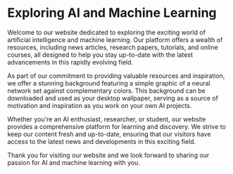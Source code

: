 <!--font:Poppins-->

# Exploring AI and Machine Learning

Welcome to our website dedicated to exploring the exciting world of artificial intelligence and machine learning. Our platform offers a wealth of resources, including news articles, research papers, tutorials, and online courses, all designed to help you stay up-to-date with the latest advancements in this rapidly evolving field.

As part of our commitment to providing valuable resources and inspiration, we offer a stunning background featuring a simple graphic of a neural network set against complementary colors. This background can be downloaded and used as your desktop wallpaper, serving as a source of motivation and inspiration as you work on your own AI projects.

Whether you're an AI enthusiast, researcher, or student, our website provides a comprehensive platform for learning and discovery. We strive to keep our content fresh and up-to-date, ensuring that our visitors have access to the latest news and developments in this exciting field.

Thank you for visiting our website and we look forward to sharing our passion for AI and machine learning with you.

<!--

Write me markdown content of website with wallpaper:

"A wallpaper with a simple graphic of a neural network, against a background of complementary colors."

The header of the page should not be copy of the text but rather a real content of the website which is using this wallpaper.


---


# Neural Network Wallpaper

Welcome to our website featuring a stunning wallpaper with a simple graphic of a neural network. The wallpaper is set against a background of complementary colors, making it a perfect addition to any tech enthusiast's desktop.

Whether you're a student studying machine learning or an AI researcher working on cutting-edge projects, this wallpaper is sure to inspire you and keep you motivated throughout your workday.

Feel free to download the wallpaper and use it as your desktop background. We hope it serves as a reminder of the incredible potential of neural networks and the exciting advancements being made in the field of artificial intelligence.

Thank you for visiting our website and we hope you enjoy the wallpaper!


---


Heading should not include word "wallpaper". The website should not be about the wallpaper itself, wallpaper is just a related background, rewrite whole content.


---


# Welcome to Our AI and Machine Learning Website

Our website is dedicated to all things related to artificial intelligence and machine learning. As part of our commitment to providing valuable resources and inspiration to our visitors, we offer a stunning background featuring a simple graphic of a neural network set against complementary colors.

Whether you're an AI enthusiast, researcher, or student, our website provides a wealth of information and resources to help you stay up-to-date with the latest advancements in this exciting field. From news articles and research papers to tutorials and online courses, we strive to provide a comprehensive platform for learning and discovery.

As a bonus, feel free to download our neural network background and use it as your desktop wallpaper. We hope it serves as a source of inspiration and motivation as you work on your own AI projects.

Thank you for visiting our website and we look forward to sharing our passion for AI and machine learning with you.


---


Heading is too long, rewrite whole content.


---


# Exploring the World of AI and Machine Learning

Welcome to our website dedicated to exploring the fascinating world of artificial intelligence and machine learning. Our platform provides a wealth of resources, including news articles, research papers, tutorials, and online courses, all designed to help you stay up-to-date with the latest advancements in this exciting field.

As part of our commitment to providing valuable resources and inspiration, we offer a stunning background featuring a simple graphic of a neural network set against complementary colors. This background can be downloaded and used as your desktop wallpaper, serving as a source of motivation and inspiration as you work on your own AI projects.

Whether you're an AI enthusiast, researcher, or student, we strive to provide a comprehensive platform for learning and discovery. Our website is constantly updated with the latest news and developments, making it a go-to resource for anyone interested in this rapidly evolving field.

Thank you for visiting our website and we look forward to sharing our passion for AI and machine learning with you.


---


Heading is too long, rewrite whole content.


---


# Discover the Exciting World of AI and Machine Learning

Welcome to our website dedicated to exploring the exciting world of artificial intelligence and machine learning. Our platform offers a wealth of resources, including news articles, research papers, tutorials, and online courses, all designed to help you stay up-to-date with the latest advancements in this rapidly evolving field.

As part of our commitment to providing valuable resources and inspiration, we offer a stunning background featuring a simple graphic of a neural network set against complementary colors. This background can be downloaded and used as your desktop wallpaper, serving as a source of motivation and inspiration as you work on your own AI projects.

Whether you're an AI enthusiast, researcher, or student, our website provides a comprehensive platform for learning and discovery. We strive to keep our content fresh and up-to-date, ensuring that our visitors have access to the latest news and developments in this exciting field.

Thank you for visiting our website and we look forward to sharing our passion for AI and machine learning with you.


---


Write me a Google font which is best fitting for the website.

Pick from the list:
- Roboto
- IBM Plex Sans
- Alegreya
- Orbitron
- Lato
- Poppins
- Playfair Display
- Inter
- Great Vibes
- Futura
- Open Sans
- Raleway
- Lobster
- Montserrat
- Exo 2
- Dancing Script
- Barlow Condensed


Write just the font name nothing else.


---


Poppins

-->
